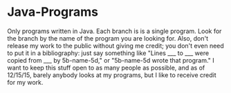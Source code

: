 # Java-Programs
Only programs written in Java.
Each branch is is a single program. Look for the branch by the name of the program you are looking for.
Also, don't release my work to the public without giving me credit; you don't even need to put it in a bibliography:
just say something like "Lines ___ to ___ were copied from ___ by 5b-name-5d," or "5b-name-5d wrote that program."
I want to keep this stuff open to as many people as possible, and as of 12/15/15, barely anybody looks at my programs,
but I like to receive credit for my work.
